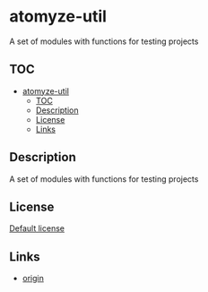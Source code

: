 # atomyze-util

A set of modules with functions for testing projects

## TOC

- [atomyze-util](#-atomyze-util)
  - [TOC](#-toc)
  - [Description](#-description)
  - [License](#-license)
  - [Links](#-links)

## Description

A set of modules with functions for testing projects

## License

[Default license](LICENSE)

## Links

* [origin](https://github.com/atomyze-foundation/atomyze-util)
